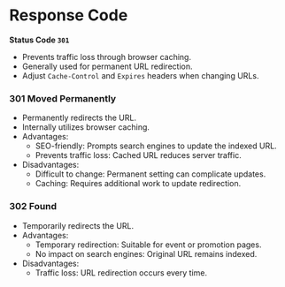 # Response Code

**Status Code `301`**

- Prevents traffic loss through browser caching.
- Generally used for permanent URL redirection.
- Adjust `Cache-Control` and `Expires` headers when changing URLs.

### 301 Moved Permanently

- Permanently redirects the URL.
- Internally utilizes browser caching.
- Advantages:
    - SEO-friendly: Prompts search engines to update the indexed URL.
    - Prevents traffic loss: Cached URL reduces server traffic.
- Disadvantages:
    - Difficult to change: Permanent setting can complicate updates.
    - Caching: Requires additional work to update redirection.

### 302 Found

- Temporarily redirects the URL.
- Advantages:
    - Temporary redirection: Suitable for event or promotion pages.
    - No impact on search engines: Original URL remains indexed.
- Disadvantages:
    - Traffic loss: URL redirection occurs every time.